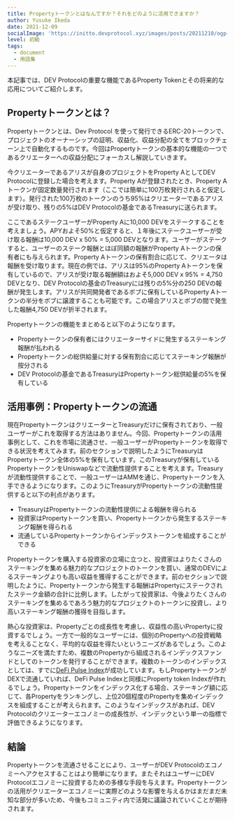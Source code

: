```yaml
---
title: Propertyトークンとはなんですか？それをどのように活用できますか？
author: Yusuke Ikeda
date: 2021-12-09
socialImage: 'https://initto.devprotocol.xyz/images/posts/20211210/ogp--2.png'
level: 初級
tags:
  - document
  - 用語集
---
```


本記事では、DEV Protocolの重要な機能であるProperty Tokenとその将来的な応用についてご紹介します。
## Propertyトークンとは？
Propertyトークンとは、Dev Protocol を使って発行できるERC-20トークンで、プロジェクトのオーナーシップの証明、収益化、収益分配の全てをブロックチェーン上で自動化するものです。今回はPropertyトークンの基本的な機能の一つであるクリエーターへの収益分配にフォーカスし解説していきます。

今クリエーターであるアリスが自身のプロジェクトをProperty AとしてDEV Protocolに登録した場合を考えます。Property Aが登録されたとき、Property Aトークンが固定数量発行されます（ここでは簡単に100万枚発行されると仮定します）。発行された100万枚のトークンのうち95%はクリエーターであるアリスが受け取り、残りの5%はDEV Protocolの基金であるTreasuryに送られます。

ここであるステークユーザーがProperty Aに10,000 DEVをステークすることを考えましょう。APYおよそ50%と仮定すると、１年後にステークユーザーが受け取る報酬は10,000 DEV x 50% = 5,000 DEVとなります。ユーザーがステークすると、ユーザーのステーク報酬とほぼ同額の報酬がProperty Aトークンの保有者にも与えられます。Property Aトークンの保有割合に応じて、クリエータは報酬を受け取ります。現在の例では、アリスは95%のProperty Aトークンを保有しているので、アリスが受け取る報酬額はおよそ5,000 DEV x 95% = 4,750 DEVとなり、DEV Protocolの基金のTreasuryには残りの5%分の250 DEVの報酬が発生します。アリスが共同開発者であるボブに保有しているProperty Aトークンの半分をボブに譲渡することも可能です。この場合アリスとボブの間で発生した報酬4,750 DEVが折半されます。

Propertyトークンの機能をまとめると以下のようになります。
- Propertyトークンの保有者にはクリエーターサイドに発生するステーキング報酬が払われる
- Propertyトークンの総供給量に対する保有割合に応じてステーキング報酬が按分される
- DEV Protocolの基金であるTreasuryはPropertyトークン総供給量の5%を保有している

## 活用事例：Propertyトークンの流通
現在PropertyトークンはクリエーターとTreasuryだけに保有されており、一般ユーザーがこれを取得する方法はありません。今回、Propertyトークンの活用事例として、これを市場に流通させ、一般ユーザーがPropertyトークンを取得できる状況を考えてみます。前のセクションで説明したようにTreasuryはPropertyトークン全体の5%を保有しています。このTreasuryが保有しているPropertyトークンをUniswapなどで流動性提供することを考えます。Treasuryが流動性提供することで、一般ユーザーはAMMを通じ、Propertyトークンを入手できるようになります。このようにTreasuryがPropertyトークンの流動性提供すると以下の利点があります。
- TreasuryはPropertyトークンの流動性提供による報酬を得られる
- 投資家はPropertyトークンを買い、Propertyトークンから発生するステーキング報酬を得られる
- 流通しているPropertyトークンからインデックストークンを組成することができる

Propertyトークンを購入する投資家の立場に立つと、投資家はよりたくさんのステーキングを集める魅力的なプロジェクトのトークンを買い、通常のDEVによるステーキングよりも高い収益を獲得することができます。前のセクションで説明したように、Propertyトークンから発生する報酬はPropertyにステークされたステーク金額の合計に比例します。したがって投資家は、今後よりたくさんのステーキングを集めるであろう魅力的なプロジェクトのトークンに投資し、より高いステーキング報酬の獲得を目指します。

熱心な投資家は、Propertyごとの成長性を考慮し、収益性の高いPropertyに投資するでしょう。一方で一般的なユーザーには、個別のPropertyへの投資戦略を考えることなく、平均的な収益を得たいというニーズがあるでしょう。このようなニーズを満たすため、複数のPropertyから組成されるインデックスファンドとしてのトークンを発行することができます。複数のトークンのインデックスとしては、すでに[DeFi Pulse Index](https://www.tokensets.com/portfolio/dpi)が成功しています。もしPropertyトークンがDEXで流通していれば、DeFi Pulse Indexと同様にProperty token Indexが作れるでしょう。Propertyトークンをインデックス化する場合、ステーキング額に応じて、各Propertyをランキングし、上位20個程度のPropertyを集めインデックスを組成することが考えられます。このようなインデックスがあれば、DEV Protocolのクリエーターエコノミーの成長性が、インデックという単一の指標で評価できるようになります。

## 結論
Propertyトークンを流通させることにより、ユーザーがDEV Protocolのエコノミーへアクセスすることはより簡単になります。またそれはユーザーにDEV Protocolエコノミーに投資するための多様な手段を与えます。Propertyトークンの活用がクリエーターエコノミーに実際どのような影響を与えるかはまだまだ未知な部分が多いため、今後もコミュニティ内で活発に議論されていくことが期待されます。